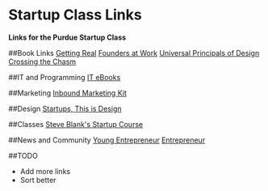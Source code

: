 Startup Class Links
===================

**Links for the Purdue Startup Class**

##Book Links
[Getting Real](http://gettingreal.37signals.com/toc.php)
[Founders at Work](http://trainings.altpere.com/downloads/GYC/books/Founders%20at%20Work.pdf)
[Universal Principals of Design](http://sse.tongji.edu.cn/liangshuang/hci2013spring/readings/universal-principles-of-design.pdf)
[Crossing the Chasm](http://soloway.pbworks.com/w/file/fetch/46715502/Crossing-The-Chasm.pdf)


##IT and Programming
[IT eBooks](http://it-ebooks.info/)

##Marketing
[Inbound Marketing Kit](http://offers.hubspot.com/inbound-marketing-kit)

##Design
[Startups, This is Design](http://startupsthisishowdesignworks.com/)

##Classes
[Steve Blank's Startup Course](https://www.udacity.com/course/ep245)

##News and Community
[Young Entrepreneur](http://www.youngentrepreneur.com/)
[Entrepreneur](http://www.entrepreneur.com/)


##TODO
- Add more links
- Sort better
